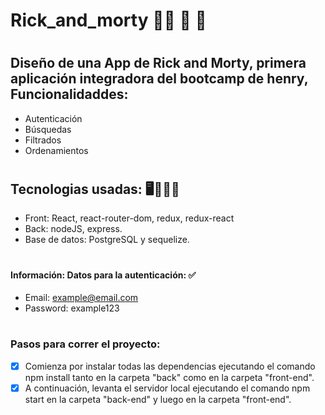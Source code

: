 # Rick_and_morty 🚀🚀 🚀 🚀
#
## Diseño de una App de Rick and Morty, primera aplicación integradora del bootcamp de henry, Funcionalidaddes:
- Autenticación
- Búsquedas
- Filtrados
- Ordenamientos
#
## Tecnologias usadas: 🖥️👩🏾‍💻
- Front: React, react-router-dom, redux, redux-react
- Back: nodeJS, express.
- Base de datos: PostgreSQL y sequelize.
#
#### Información: Datos para la autenticación: ✅
- Email: example@email.com
- Password: example123

#
### Pasos para correr el proyecto:
- [x] Comienza por instalar todas las dependencias ejecutando el comando npm install tanto en la carpeta "back" como en la carpeta "front-end".
- [x] A continuación, levanta el servidor local ejecutando el comando npm start en la carpeta "back-end" y luego en la carpeta "front-end".
